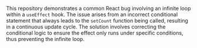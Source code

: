 This repository demonstrates a common React bug involving an infinite loop within a `useEffect` hook. The issue arises from an incorrect conditional statement that always leads to the `setCount` function being called, resulting in a continuous update cycle.  The solution involves correcting the conditional logic to ensure the effect only runs under specific conditions, thus preventing the infinite loop.